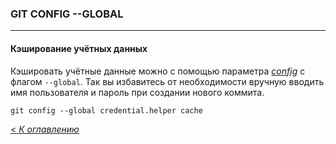 ### GIT CONFIG --GLOBAL
---

#### **Кэширование учётных данных**

Кэшировать учётные данные можно с помощью параметра *[config](gitconfig.md "Функция git config")* с флагом `--global`. Так вы избавитесь от необходимости вручную вводить имя пользователя и пароль при создании нового коммита.

```
git config --global credential.helper cache
```
[< *К оглавлению*](readme.md)